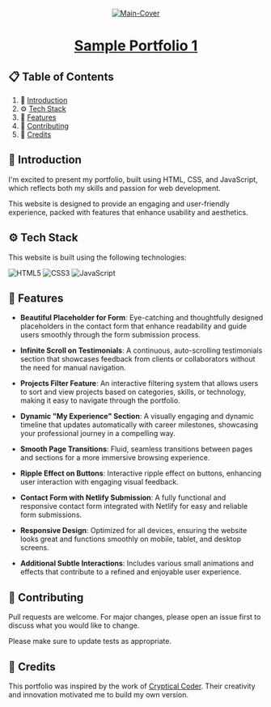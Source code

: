 <div align="center">
  <br />
   <a href="https://portfolio-1-getarpit.netlify.app/" target="_blank"><img src="https://github.com/user-attachments/assets/22063193-a73d-440f-9557-c096bbc7f868" alt="Main-Cover" border="0"></a>
  <br />

# [Sample Portfolio 1](https://portfolio-1-getarpit.netlify.app/)

</div>

## 📋 <a name="table">Table of Contents</a>

1. 🤖 [Introduction](#introduction)
2. ⚙️ [Tech Stack](#techstack)
3. 🔋 [Features](#features)
4. 🚀 [Contributing](#contribute)
5. 🫡 [Credits](#credits)

## <a name="introduction">🤖 Introduction</a>

I'm excited to present my portfolio, built using HTML, CSS, and JavaScript, which reflects both my skills and passion for web development.

This website is designed to provide an engaging and user-friendly experience, packed with features that enhance usability and aesthetics.

## <a name="techstack">⚙️ Tech Stack</a>

This website is built using the following technologies:

![HTML5](https://img.shields.io/badge/html5-%23E34F26.svg?style=for-the-badge&logo=html5&logoColor=white)
![CSS3](https://img.shields.io/badge/css3-%231572B6.svg?style=for-the-badge&logo=css3&logoColor=white)
![JavaScript](https://img.shields.io/badge/javascript-%23323330.svg?style=for-the-badge&logo=javascript&logoColor=%23F7DF1E)

## <a name="features">🔋 Features</a>

- **Beautiful Placeholder for Form**: Eye-catching and thoughtfully designed placeholders in the contact form that enhance readability and guide users smoothly through the form submission process.

- **Infinite Scroll on Testimonials**: A continuous, auto-scrolling testimonials section that showcases feedback from clients or collaborators without the need for manual navigation.

- **Projects Filter Feature**: An interactive filtering system that allows users to sort and view projects based on categories, skills, or technology, making it easy to navigate through the portfolio.

- **Dynamic "My Experience" Section**: A visually engaging and dynamic timeline that updates automatically with career milestones, showcasing your professional journey in a compelling way.

- **Smooth Page Transitions**: Fluid, seamless transitions between pages and sections for a more immersive browsing experience.

- **Ripple Effect on Buttons**: Interactive ripple effect on buttons, enhancing user interaction with engaging visual feedback.

- **Contact Form with Netlify Submission**: A fully functional and responsive contact form integrated with Netlify for easy and reliable form submissions.

- **Responsive Design**: Optimized for all devices, ensuring the website looks great and functions smoothly on mobile, tablet, and desktop screens.

- **Additional Subtle Interactions**: Includes various small animations and effects that contribute to a refined and enjoyable user experience.

## <a name="contribute"> 🚀 Contributing</a>

Pull requests are welcome. For major changes, please open an issue first
to discuss what you would like to change.

Please make sure to update tests as appropriate.

## 🫡 Credits

This portfolio was inspired by the work of [Cryptical Coder](https://www.youtube.com/@CrypticalCoder). Their creativity and innovation motivated me to build my own version.
